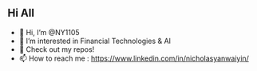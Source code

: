 
## Hi All
- 👋 Hi, I’m @NY1105
- 👀 I’m interested in Financial Technologies & AI
- 🌱 Check out my repos!
- 📫 How to reach me : https://www.linkedin.com/in/nicholasyanwaiyin/
